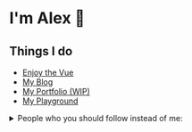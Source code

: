 # I'm Alex 👋

## Things I do

- [Enjoy the Vue](https://enjoythevue.io)
- [My Blog](https://alex.party)
- [My Portfolio (WIP)](https://dangitalex.wtf)
- [My Playground](https://icannot.design)

<details class="Toast--animateIn">
  <summary> People who you should follow instead of me:</summary>
  <ul>
    <li><a href="https://github.com/antfu">Anthony Fu</a></li>
    <li><a href="https://github.com/octref">Pine</a></li>
    <li><a href="https://github.com/patak-dev">Patak</a></li>
    <li><a href="https://github.com/cassidoo">Cassidy Williams</a></li>
    <li><a href="https://github.com/bencodezen">Ben Hong</a></li>
    <li><a href="https://github.com/shortdiv">Divya</a></li>
    <li><a href="https://github.com/lauragift21">Gift Egwuenu</a></li>
  </ul>
</details>
